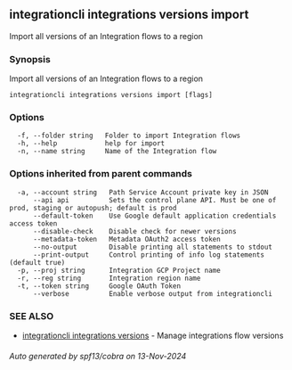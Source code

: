 ## integrationcli integrations versions import

Import all versions of an Integration flows to a region

### Synopsis

Import all versions of an Integration flows to a region

```
integrationcli integrations versions import [flags]
```

### Options

```
  -f, --folder string   Folder to import Integration flows
  -h, --help            help for import
  -n, --name string     Name of the Integration flow
```

### Options inherited from parent commands

```
  -a, --account string   Path Service Account private key in JSON
      --api api          Sets the control plane API. Must be one of prod, staging or autopush; default is prod
      --default-token    Use Google default application credentials access token
      --disable-check    Disable check for newer versions
      --metadata-token   Metadata OAuth2 access token
      --no-output        Disable printing all statements to stdout
      --print-output     Control printing of info log statements (default true)
  -p, --proj string      Integration GCP Project name
  -r, --reg string       Integration region name
  -t, --token string     Google OAuth Token
      --verbose          Enable verbose output from integrationcli
```

### SEE ALSO

* [integrationcli integrations versions](integrationcli_integrations_versions.md)	 - Manage integrations flow versions

###### Auto generated by spf13/cobra on 13-Nov-2024
